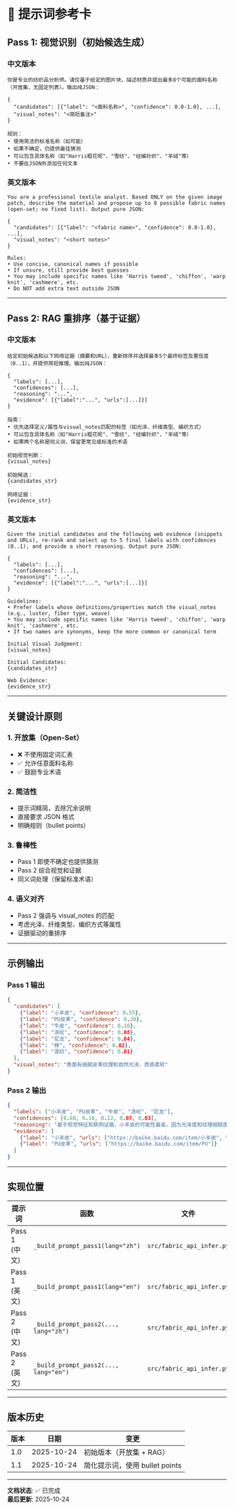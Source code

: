 # 📝 提示词参考卡

## Pass 1: 视觉识别（初始候选生成）

### 中文版本

```
你是专业的纺织品分析师。请仅基于给定的图片块，描述材质并提出最多8个可能的面料名称（开放集，无固定列表）。输出纯JSON：

{
  "candidates": [{"label": "<面料名称>", "confidence": 0.0-1.0}, ...],
  "visual_notes": "<简短备注>"
}

规则：
• 使用简洁的标准名称（如可能）
• 如果不确定，仍提供最佳猜测
• 可以包含具体名称（如"Harris粗花呢"、"雪纺"、"经编针织"、"羊绒"等）
• 不要在JSON外添加任何文本
```

### 英文版本

```
You are a professional textile analyst. Based ONLY on the given image patch, describe the material and propose up to 8 possible fabric names (open-set; no fixed list). Output pure JSON:

{
  "candidates": [{"label": "<fabric name>", "confidence": 0.0-1.0}, ...],
  "visual_notes": "<short notes>"
}

Rules:
• Use concise, canonical names if possible
• If unsure, still provide best guesses
• You may include specific names like 'Harris tweed', 'chiffon', 'warp knit', 'cashmere', etc.
• Do NOT add extra text outside JSON
```

---

## Pass 2: RAG 重排序（基于证据）

### 中文版本

```
给定初始候选和以下网络证据（摘要和URL），重新排序并选择最多5个最终标签及置信度（0..1），并提供简短推理。输出纯JSON：

{
  "labels": [...],
  "confidences": [...],
  "reasoning": "...",
  "evidence": [{"label":"...", "urls":[...]}]
}

指南：
• 优先选择定义/属性与visual_notes匹配的标签（如光泽、纤维类型、编织方式）
• 可以包含具体名称（如"Harris粗花呢"、"雪纺"、"经编针织"、"羊绒"等）
• 如果两个名称是同义词，保留更常见或标准的术语

初始视觉判断：
{visual_notes}

初始候选：
{candidates_str}

网络证据：
{evidence_str}
```

### 英文版本

```
Given the initial candidates and the following web evidence (snippets and URLs), re-rank and select up to 5 final labels with confidences (0..1), and provide a short reasoning. Output pure JSON:

{
  "labels": [...],
  "confidences": [...],
  "reasoning": "...",
  "evidence": [{"label":"...", "urls":[...]}]
}

Guidelines:
• Prefer labels whose definitions/properties match the visual_notes (e.g., luster, fiber type, weave)
• You may include specific names like 'Harris tweed', 'chiffon', 'warp knit', 'cashmere', etc.
• If two names are synonyms, keep the more common or canonical term

Initial Visual Judgment:
{visual_notes}

Initial Candidates:
{candidates_str}

Web Evidence:
{evidence_str}
```

---

## 关键设计原则

### 1. 开放集（Open-Set）
- ❌ 不使用固定词汇表
- ✅ 允许任意面料名称
- ✅ 鼓励专业术语

### 2. 简洁性
- 提示词精简，去除冗余说明
- 直接要求 JSON 格式
- 明确规则（bullet points）

### 3. 鲁棒性
- Pass 1 即使不确定也提供猜测
- Pass 2 综合视觉和证据
- 同义词处理（保留标准术语）

### 4. 语义对齐
- Pass 2 强调与 visual_notes 的匹配
- 考虑光泽、纤维类型、编织方式等属性
- 证据驱动的重排序

---

## 示例输出

### Pass 1 输出

```json
{
  "candidates": [
    {"label": "小羊皮", "confidence": 0.55},
    {"label": "PU皮革", "confidence": 0.20},
    {"label": "牛皮", "confidence": 0.10},
    {"label": "涤纶", "confidence": 0.08},
    {"label": "尼龙", "confidence": 0.04},
    {"label": "棉", "confidence": 0.02},
    {"label": "混纺", "confidence": 0.01}
  ],
  "visual_notes": "表面有细腻皮革纹理和自然光泽，质感柔软"
}
```

### Pass 2 输出

```json
{
  "labels": ["小羊皮", "PU皮革", "牛皮", "涤纶", "尼龙"],
  "confidences": [0.60, 0.18, 0.12, 0.07, 0.03],
  "reasoning": "基于视觉特征和联网证据，小羊皮的可能性最高，因为光泽度和纹理细腻度与典型小羊皮特征高度匹配。",
  "evidence": [
    {"label": "小羊皮", "urls": ["https://baike.baidu.com/item/小羊皮", "https://www.zhihu.com/question/..."]},
    {"label": "PU皮革", "urls": ["https://baike.baidu.com/item/PU"]}
  ]
}
```

---

## 实现位置

| 提示词 | 函数 | 文件 | 行号 |
|--------|------|------|------|
| Pass 1 (中文) | `_build_prompt_pass1(lang="zh")` | `src/fabric_api_infer.py` | 65-77 |
| Pass 1 (英文) | `_build_prompt_pass1(lang="en")` | `src/fabric_api_infer.py` | 79-90 |
| Pass 2 (中文) | `_build_prompt_pass2(..., lang="zh")` | `src/fabric_api_infer.py` | 111-133 |
| Pass 2 (英文) | `_build_prompt_pass2(..., lang="en")` | `src/fabric_api_infer.py` | 135-156 |

---

## 版本历史

| 版本 | 日期 | 变更 |
|------|------|------|
| 1.0 | 2025-10-24 | 初始版本（开放集 + RAG） |
| 1.1 | 2025-10-24 | 简化提示词，使用 bullet points |

---

**文档状态**: ✅ 已完成  
**最后更新**: 2025-10-24

